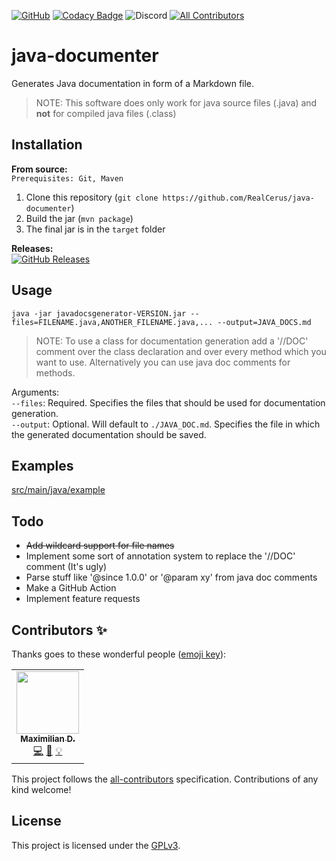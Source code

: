 [![GitHub](https://img.shields.io/github/license/RealCerus/java-documenter)](https://github.com/RealCerus/java-documenter/blob/master/LICENSE) [![Codacy Badge](https://api.codacy.com/project/badge/Grade/098ee136153a4f44bcb68000aecadcf9)](https://www.codacy.com/manual/RealCerus/java-documenter?utm_source=github.com&amp;utm_medium=referral&amp;utm_content=RealCerus/java-documenter&amp;utm_campaign=Badge_Grade) ![Discord](https://img.shields.io/discord/405752989182197760)<!-- ALL-CONTRIBUTORS-BADGE:START - Do not remove or modify this section --> [![All Contributors](https://img.shields.io/badge/all_contributors-1-orange.svg?style=flat)](#contributors-) <!-- ALL-CONTRIBUTORS-BADGE:END -->

# java-documenter
Generates Java documentation in form of a Markdown file.
> NOTE: This software does only work for java source files (.java) and **not** for compiled java files (.class)

## Installation
**From source:**\
`Prerequisites: Git, Maven`
1. Clone this repository (`git clone https://github.com/RealCerus/java-documenter`)
2. Build the jar (`mvn package`)
3. The final jar is in the `target` folder

**Releases:**\
[![GitHub Releases](https://img.shields.io/github/downloads/RealCerus/java-documenter/latest/total)](https://github.com/RealCerus/java-documenter/releases/latest)

## Usage
`java -jar javadocsgenerator-VERSION.jar --files=FILENAME.java,ANOTHER_FILENAME.java,... --output=JAVA_DOCS.md`
> NOTE: To use a class for documentation generation add a '//DOC' comment over the class declaration and over every method which you want to use. Alternatively you can use java doc comments for methods.

Arguments:\
`--files`: Required. Specifies the files that should be used for documentation generation.\
`--output`: Optional. Will default to `./JAVA_DOC.md`. Specifies the file in which the generated documentation should be saved.

## Examples
[src/main/java/example](https://github.com/RealCerus/java-documenter/tree/master/src/main/java/example)

## Todo
-   ~~Add wildcard support for file names~~
-   Implement some sort of annotation system to replace the '//DOC' comment (It's ugly)
-   Parse stuff like '@since 1.0.0' or '@param xy' from java doc comments
-   Make a GitHub Action
-   Implement feature requests

## Contributors ✨

Thanks goes to these wonderful people ([emoji key](https://allcontributors.org/docs/en/emoji-key)):

<!-- ALL-CONTRIBUTORS-LIST:START - Do not remove or modify this section -->
<!-- prettier-ignore-start -->
<!-- markdownlint-disable -->
<table>
  <tr>
    <td align="center"><a href="https://cerus-dev.de"><img src="https://avatars3.githubusercontent.com/u/46848982?v=4" width="100px;" alt=""/><br /><sub><b>Maximilian D.</b></sub></a><br /><a href="https://github.com/RealCerus/java-documenter/commits?author=RealCerus" title="Code">💻</a> <a href="https://github.com/RealCerus/java-documenter/commits?author=RealCerus" title="Documentation">📖</a> <a href="#example-RealCerus" title="Examples">💡</a></td>
  </tr>
</table>

<!-- markdownlint-enable -->
<!-- prettier-ignore-end -->
<!-- ALL-CONTRIBUTORS-LIST:END -->

This project follows the [all-contributors](https://github.com/all-contributors/all-contributors) specification. Contributions of any kind welcome!

## License
This project is licensed under the [GPLv3](https://github.com/RealCerus/java-documenter/blob/master/LICENSE).
